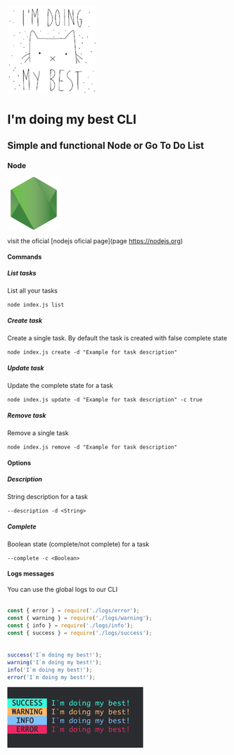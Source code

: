 ![i'm doing my best](./images/iamdoingmybest.gif)

# I'm doing my best CLI

## Simple and functional Node or Go To Do List



### Node

![i'm doing my best](./images/nodeLogo.png)

visit the oficial [nodejs oficial page](page https://nodejs.org)

#### Commands

##### List tasks

List all your tasks

```node index.js list```

##### Create task

Create a single task. By default the task is created with false complete state

`node index.js create -d "Example for task description"`

##### Update task

Update the complete state for a task

`node index.js update -d "Example for task description" -c true`

##### Remove task

Remove a single task

`node index.js remove -d "Example for task description"`



#### Options

##### Description

String  description for a task

`--description -d <String>`

##### Complete

Boolean state (complete/not complete) for a task

`--complete -c <Boolean>`

#### Logs messages

You can use the global logs to our CLI

```javascript

const { error } = require('./logs/error');
const { warning } = require('./logs/warning');
const { info } = require('./logs/info');
const { success } = require('./logs/success');


success('I`m doing my best!');
warning('I`m doing my best!');
info('I`m doing my best!');
error('I`m doing my best!');
```

![logs](./images/logs.png)










